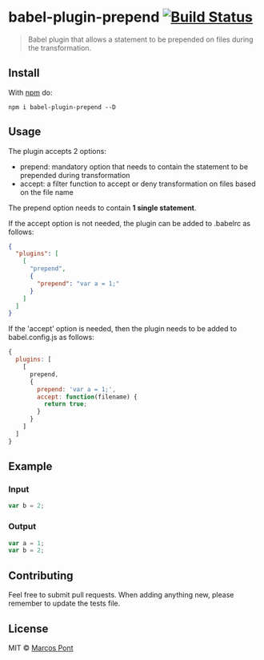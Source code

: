 # babel-plugin-prepend [![Build Status](https://travis-ci.org/marcospont/babel-plugin-prepend.svg?branch=master)](https://travis-ci.org/marcospont/babel-plugin-prepend)

> Babel plugin that allows a statement to be prepended on files during the transformation.


## Install

With [npm](https://npmjs.org/package/babel-plugin-prepend) do:

```
npm i babel-plugin-prepend --D
```


## Usage

The plugin accepts 2 options:

* prepend: mandatory option that needs to contain the statement to be prepended during transformation
* accept: a filter function to accept or deny transformation on files based on the file name

The prepend option needs to contain **1 single statement**.

If the accept option is not needed, the plugin can be added to .babelrc as follows:

```json
{
  "plugins": [
    [
      "prepend",
      {
        "prepend": "var a = 1;"
      }
    ]
  ]
}
```

If the 'accept' option is needed, then the plugin needs to be added to babel.config.js as follows:

```js
{
  plugins: [
    [
      prepend,
      {
        prepend: 'var a = 1;',
        accept: function(filename) {
          return true;
        }
      }
    ]
  ]
}
```


## Example

### Input

```js
var b = 2;
```

### Output

```js
var a = 1;
var b = 2;
```


## Contributing

Feel free to submit pull requests. When adding anything new, please remember to update the tests file.


## License

MIT © [Marcos Pont](https://github.com/marcospont)